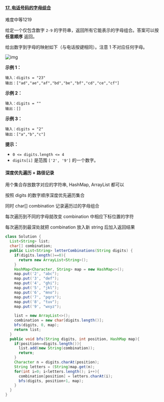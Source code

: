 #### [17. 电话号码的字母组合](https://leetcode-cn.com/problems/letter-combinations-of-a-phone-number/)

难度中等1219

给定一个仅包含数字 `2-9` 的字符串，返回所有它能表示的字母组合。答案可以按 **任意顺序** 返回。

给出数字到字母的映射如下（与电话按键相同）。注意 1 不对应任何字母。

![img](https://gitee.com/kevinzhang1999/my-picture/raw/master/uPic/17_telephone_keypad-1617257375093.png)

 

**示例 1：**

```
输入：digits = "23"
输出：["ad","ae","af","bd","be","bf","cd","ce","cf"]
```

**示例 2：**

```
输入：digits = ""
输出：[]
```

**示例 3：**

```
输入：digits = "2"
输出：["a","b","c"]
```

 

**提示：**

- `0 <= digits.length <= 4`
- `digits[i]` 是范围 `['2', '9']` 的一个数字。

#### 深度优先遍历 + 路径记录

用个集合存放数字对应的字符串, HashMap, ArrayList 都可以 

按照 digits 的数字顺序深度优先遍历集合

同时 char[] combination 记录遍历过的字母组合

每次遍历到不同的字母就改变 combination 中相应下标位置的字符

每次遍历到最深处就把 combination 放入新 string 后加入返回结果

```java
class Solution {
  List<String> list;
  char[] combination;
  public List<String> letterCombinations(String digits) {
    if(digits.length()==0){
      return new ArrayList<String>();
    }
    HashMap<Character, String> map = new HashMap<>();
    map.put('2', "abc");
    map.put('3', "def");
    map.put('4', "ghi");
    map.put('5', "jkl");
    map.put('6', "mno");
    map.put('7', "pqrs");
    map.put('8', "tuv");
    map.put('9', "wxyz");
    
    list = new ArrayList<>();
    combination = new char[digits.length()];
    bfs(digits, 0, map);
    return list;
  }
  public void bfs(String digits, int position, HashMap map){
    if(position==digits.length()){
      list.add(new String(combination));
      return;
    }
    Character n = digits.charAt(position);
    String letters = (String)map.get(n);
    for(int i=0; i<letters.length(); i++){
      combination[position] = letters.charAt(i);
      bfs(digits, position+1, map);
    }
  }
}
```

